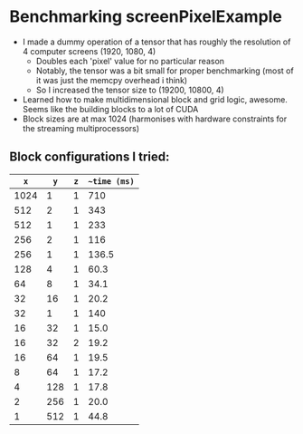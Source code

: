 # Benchmarking screenPixelExample

- I made a dummy operation of a tensor that has roughly the resolution of 4 computer screens (1920, 1080, 4)
    - Doubles each 'pixel' value for no particular reason
    - Notably, the tensor was a bit small for proper benchmarking (most of it was just the memcpy overhead i think)
    - So I increased the tensor size to (19200, 10800, 4)
- Learned how to make multidimensional block and grid logic, awesome. Seems like the building blocks to a lot of CUDA
- Block sizes are at max 1024 (harmonises with hardware constraints for the streaming multiprocessors)

## Block configurations I tried:
| `x`  | `y`  | `z` | `~time (ms)` |
|------|------|-----|--------------|
| 1024 | 1    | 1   | 710          |
| 512  | 2    | 1   | 343          |
| 512  | 1    | 1   | 233          |
| 256  | 2    | 1   | 116          |
| 256  | 1    | 1   | 136.5        |
| 128  | 4    | 1   | 60.3         |
| 64   | 8    | 1   | 34.1         |
| 32   | 16   | 1   | 20.2         |
| 32   | 1    | 1   | 140          |
| 16   | 32   | 1   | 15.0         | 
| 16   | 32   | 2   | 19.2         | 
| 16   | 64   | 1   | 19.5         |
| 8    | 64   | 1   | 17.2         |
| 4    | 128  | 1   | 17.8         |
| 2    | 256  | 1   | 20.0         |
| 1    | 512  | 1   | 44.8         |

